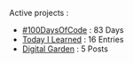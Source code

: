 Active projects :

- [#100DaysOfCode](https://github.com/narze/100daysofcode) : 83 Days
- [Today I Learned](https://github.com/narze/til) : 16 Entries
- [Digital Garden](https://monosor.com) : 5 Posts
